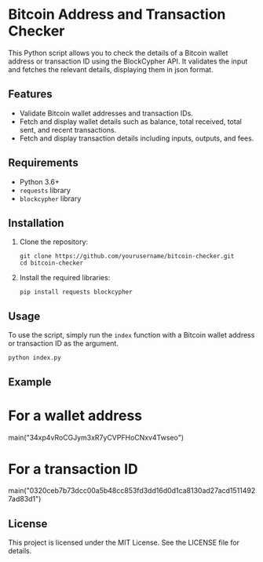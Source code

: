 # Bitcoin Address and Transaction Checker

This Python script allows you to check the details of a Bitcoin wallet address or transaction ID using the BlockCypher API. It validates the input and fetches the relevant details, displaying them in json format.

## Features

- Validate Bitcoin wallet addresses and transaction IDs.
- Fetch and display wallet details such as balance, total received, total sent, and recent transactions.
- Fetch and display transaction details including inputs, outputs, and fees.

## Requirements

- Python 3.6+
- `requests` library
- `blockcypher` library

## Installation

1. Clone the repository:
   
    ```
   git clone https://github.com/yourusername/bitcoin-checker.git
   cd bitcoin-checker
    ```

3. Install the required libraries:
    ```
    pip install requests blockcypher
    ```

## Usage

To use the script, simply run the `index` function with a Bitcoin wallet address or transaction ID as the argument.

```python index.py```

## Example
# For a wallet address
main("34xp4vRoCGJym3xR7yCVPFHoCNxv4Twseo")

# For a transaction ID
main("0320ceb7b73dcc00a5b48cc853fd3dd16d0d1ca8130ad27acd15114927ad83d1")

## License
This project is licensed under the MIT License. See the LICENSE file for details.
